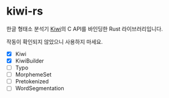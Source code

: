 # kiwi-rs

한글 형태소 분석기 [Kiwi](https://github.com/bab2min/Kiwi)의 C API를 바인딩한 Rust 라이브러리입니다.

작동이 확인되지 않았으니 사용하지 마세요.

- [x] Kiwi
- [x] KiwiBuilder
- [ ] Typo
- [ ] MorphemeSet
- [ ] Pretokenized
- [ ] WordSegmentation
